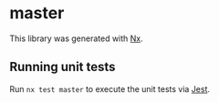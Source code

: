 # master

This library was generated with [Nx](https://nx.dev).

## Running unit tests

Run `nx test master` to execute the unit tests via [Jest](https://jestjs.io).

